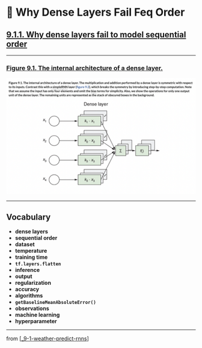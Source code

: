 # 🧬 Why Dense Layers Fail Feq Order

## [**9.1.1.** Why dense layers fail to model sequential order](https://livebook.manning.com/book/deep-learning-with-javascript/chapter-9/16)

---

### [**Figure 9.1.** The internal architecture of a dense layer.](https://livebook.manning.com/book/deep-learning-with-javascript/chapter-9/ch09fig01)

<img src="../../../assets/figures/Figure_9-1.png">

---

## **Vocabulary**

- **dense layers**
- **sequential order**
- **dataset**
- **temperature**
- **training time**
- **`tf.layers.flatten`**
- **inference**
- **output**
- **regularization**
- **accuracy**
- **algorithms**
- **`getBaselineMeanAbsoluteError()`**
- **observations**
- **machine learning**
- **hyperparameter**

---

from [[_9-1-weather-predict-rnns]]

[//begin]: # "Autogenerated link references for markdown compatibility"
[_9-1-weather-predict-rnns]: _9-1-weather-predict-rnns.md "🧬 Weather: Intro RNNs"
[//end]: # "Autogenerated link references"
